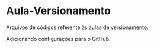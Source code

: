 # Aula-Versionamento
Arquivos de códigos referente às aulas de versionamento.

Adicionando configurações para o GitHub.